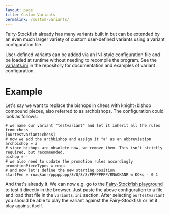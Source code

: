 ```yaml
---
layout: page
title: Custom Variants
permalink: /custom-variants/
---
```


Fairy-Stockfish already has many variants built in but can be extended by an even much larger variety of custom user-defined variants using a variant configuration file.

User-defined variants can be added via an INI-style configuration file and be loaded at runtime without needing to recompile the program. See the [variants.ini](https://github.com/ianfab/Fairy-Stockfish/blob/master/src/variants.ini) in the repository for documentation and examples of variant configuration.

# Example

Let's say we want to replace the bishops in chess with knight+bishop compound pieces, also referred to as archbishops. The configuration could look as follows:

```
# we name our variant "testvariant" and let it inherit all the rules from chess
[ourtestvariant:chess]
# now we add the archbishop and assign it "a" as an abbreviation
archbishop = a
# since bishops are obsolete now, we remove them. This isn't strictly required, but recommended.
bishop = -
# we also need to update the promotion rules accordingly
promotionPieceTypes = nrqa
# and now let's define the new starting position
startFen = rnaqkanr/pppppppp/8/8/8/8/PPPPPPPP/RNAQKANR w KQkq - 0 1
```

And that's already it. We can now e.g. go to the [Fairy-Stockfish playground](https://fairyground.vercel.app/) to test it directly in the browser. Just paste the above configuration to a file and load that file in the `variants.ini` section. After selecting `ourtestvariant` you should be able to play the variant against the Fairy-Stockfish or let it play against itself.
